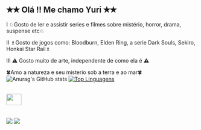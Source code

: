 ## ✭✭ Olá !! Me chamo Yuri ✭✭

Ⅰ ♘Gosto de ler e assistir series e filmes sobre mistério, horror, drama, suspense etc♘
 
Ⅱ ♗Gosto de jogos como: Bloodburn, Elden Ring, a serie Dark Souls, Sekiro, Honkai Star Rail♗
 
Ⅲ ⚠ Gosto muito de arte, independente de como ela é ⚠
 
🍀Amo a natureza e seu misterio sob a terra e ao mar🍀
<br>
 ![Anurag's GitHub stats](https://github-readme-stats.vercel.app/api?username=kutsky&theme=radical&show_icons=true)
[![Top Linguagens](https://github-readme-stats.vercel.app/api/top-langs/?username=\kutsky&layout=compact)](https://github.com/anuraghazra/github-readme-stats)

<div style="display: inline_block"><br>
  <img src="https://cdn.jsdelivr.net/gh/devicons/devicon@latest/icons/java/java-original.svg" height="30" width="40">
          
</div>
 <br><br>
 
<div> 
  <a href="https://www.instagram.com/kukyour" target="_blank"><img src="https://img.shields.io/badge/-Instagram-%23E4405F?style=for-the-badge&logo=instagram&logoColor=white" target="_blank"></a> 	
  <a href = "mailto:yuribernardinodarosa@gmail.com"><img src="https://img.shields.io/badge/-Gmail-%23333?style=for-the-badge&logo=gmail&logoColor=white" target="_blank"></a>
</a> 
  
</div>
